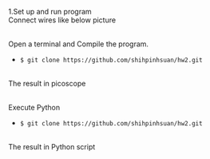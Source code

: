 1.Set up and run program
<br>Connect wires like below picture

<br>Open a terminal and Compile the program.<br>
* `$ git clone https://github.com/shihpinhsuan/hw2.git`

<br>The result in picoscope

<br>Execute Python<br>
* `$ git clone https://github.com/shihpinhsuan/hw2.git`

<br>The result in Python script
